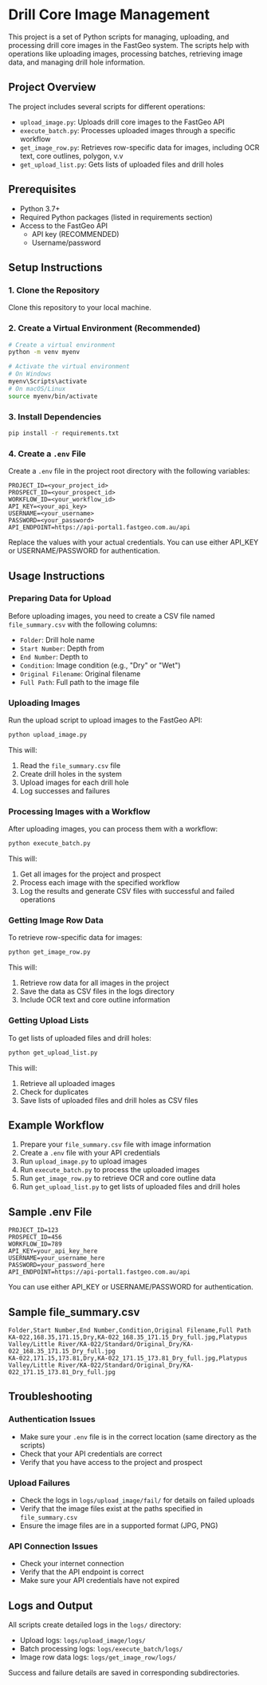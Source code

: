 # Drill Core Image Management

This project is a set of Python scripts for managing, uploading, and processing drill core images in the FastGeo system. The scripts help with operations like uploading images, processing batches, retrieving image data, and managing drill hole information.

## Project Overview

The project includes several scripts for different operations:

- `upload_image.py`: Uploads drill core images to the FastGeo API
- `execute_batch.py`: Processes uploaded images through a specific workflow
- `get_image_row.py`: Retrieves row-specific data for images, including OCR text, core outlines, polygon, v.v
- `get_upload_list.py`: Gets lists of uploaded files and drill holes

## Prerequisites

- Python 3.7+
- Required Python packages (listed in requirements section)
- Access to the FastGeo API 
    - API key (RECOMMENDED) 
    - Username/password

## Setup Instructions

### 1. Clone the Repository

Clone this repository to your local machine.

### 2. Create a Virtual Environment (Recommended)

```bash
# Create a virtual environment
python -m venv myenv

# Activate the virtual environment
# On Windows
myenv\Scripts\activate
# On macOS/Linux
source myenv/bin/activate
```
### 3. Install Dependencies

```bash
pip install -r requirements.txt
```

### 4. Create a `.env` File

Create a `.env` file in the project root directory with the following variables:

```
PROJECT_ID=<your_project_id>
PROSPECT_ID=<your_prospect_id>
WORKFLOW_ID=<your_workflow_id>
API_KEY=<your_api_key>
USERNAME=<your_username>
PASSWORD=<your_password>
API_ENDPOINT=https://api-portal1.fastgeo.com.au/api
```

Replace the values with your actual credentials. You can use either API_KEY or USERNAME/PASSWORD for authentication.

## Usage Instructions

### Preparing Data for Upload

Before uploading images, you need to create a CSV file named `file_summary.csv` with the following columns:

- `Folder`: Drill hole name
- `Start Number`: Depth from
- `End Number`: Depth to
- `Condition`: Image condition (e.g., "Dry" or "Wet")
- `Original Filename`: Original filename
- `Full Path`: Full path to the image file

### Uploading Images

Run the upload script to upload images to the FastGeo API:

```bash
python upload_image.py
```

This will:
1. Read the `file_summary.csv` file
2. Create drill holes in the system
3. Upload images for each drill hole
4. Log successes and failures

### Processing Images with a Workflow

After uploading images, you can process them with a workflow:

```bash
python execute_batch.py
```

This will:
1. Get all images for the project and prospect
2. Process each image with the specified workflow
3. Log the results and generate CSV files with successful and failed operations

### Getting Image Row Data

To retrieve row-specific data for images:

```bash
python get_image_row.py
```

This will:
1. Retrieve row data for all images in the project
2. Save the data as CSV files in the logs directory
3. Include OCR text and core outline information

### Getting Upload Lists

To get lists of uploaded files and drill holes:

```bash
python get_upload_list.py
```

This will:
1. Retrieve all uploaded images
2. Check for duplicates
3. Save lists of uploaded files and drill holes as CSV files

## Example Workflow

1. Prepare your `file_summary.csv` file with image information
2. Create a `.env` file with your API credentials
3. Run `upload_image.py` to upload images
4. Run `execute_batch.py` to process the uploaded images
5. Run `get_image_row.py` to retrieve OCR and core outline data
6. Run `get_upload_list.py` to get lists of uploaded files and drill holes

## Sample .env File

```
PROJECT_ID=123
PROSPECT_ID=456
WORKFLOW_ID=789
API_KEY=your_api_key_here
USERNAME=your_username_here
PASSWORD=your_password_here
API_ENDPOINT=https://api-portal1.fastgeo.com.au/api
```

You can use either API_KEY or USERNAME/PASSWORD for authentication.

## Sample file_summary.csv

```csv
Folder,Start Number,End Number,Condition,Original Filename,Full Path
KA-022,168.35,171.15,Dry,KA-022_168.35_171.15_Dry_full.jpg,Platypus Valley/Little River/KA-022/Standard/Original_Dry/KA-022_168.35_171.15_Dry_full.jpg
KA-022,171.15,173.81,Dry,KA-022_171.15_173.81_Dry_full.jpg,Platypus Valley/Little River/KA-022/Standard/Original_Dry/KA-022_171.15_173.81_Dry_full.jpg
```

## Troubleshooting

### Authentication Issues

- Make sure your `.env` file is in the correct location (same directory as the scripts)
- Check that your API credentials are correct
- Verify that you have access to the project and prospect

### Upload Failures

- Check the logs in `logs/upload_image/fail/` for details on failed uploads
- Verify that the image files exist at the paths specified in `file_summary.csv`
- Ensure the image files are in a supported format (JPG, PNG)

### API Connection Issues

- Check your internet connection
- Verify that the API endpoint is correct
- Make sure your API credentials have not expired

## Logs and Output

All scripts create detailed logs in the `logs/` directory:

- Upload logs: `logs/upload_image/logs/`
- Batch processing logs: `logs/execute_batch/logs/`
- Image row data logs: `logs/get_image_row/logs/`

Success and failure details are saved in corresponding subdirectories.
